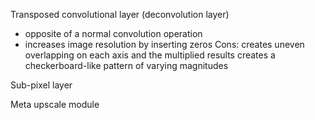 
Transposed convolutional layer (deconvolution layer)
- opposite of a normal convolution operation
- increases image resolution by inserting zeros
Cons: creates uneven overlapping on each axis and the multiplied results creates a checkerboard-like pattern of varying magnitudes

Sub-pixel layer

Meta upscale module
